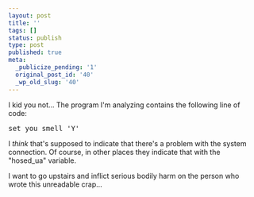```yaml
---
layout: post
title: ''
tags: []
status: publish
type: post
published: true
meta:
  _publicize_pending: '1'
  original_post_id: '40'
  _wp_old_slug: '40'
---
```

I kid you not...  The program I'm analyzing contains the following line of code:

<pre>set you_smell 'Y'</pre>

I *think* that's supposed to indicate that there's a problem with the system connection.  Of course, in other places they indicate that with the "hosed_ua" variable.

I want to go upstairs and inflict serious bodily harm on the person who wrote this unreadable crap...
